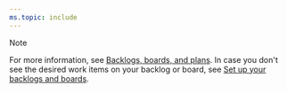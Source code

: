 ```yaml
---
ms.topic: include
---
```


> [!NOTE]
> For more information, see [Backlogs, boards, and plans](../backlogs/backlogs-boards-plans.md). In case you don't see the desired work items on your backlog or board, see [Set up your backlogs and boards](../backlogs/set-up-your-backlog.md).
